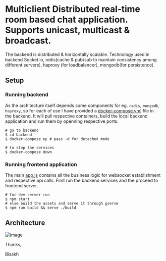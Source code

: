 # Multiclient Distributed real-time room based chat application. Supports unicast, multicast & broadcast.

The backend is distributed & horizontally scalable. Technology used in backend Socket.io, redis(cache & pub/sub to maintain consistency among different servers), haproxy (for loadbalancer), mongodb(for persistence).

## Setup


### Running backend
As the architecture itself depends some components for eg. `redis`, `mongodb`, `haproxy`, so for each of use I have provided a [docker-compose.yml](./backend/docker-compose.yml) file in the backend. It will pull respective containers, build the local backend application and run them by openning respective ports.
```shell
# go to backend 
$ cd backend
$ docker-compose up # pass -d for detached mode

# to stop the services
$ docker-compose down
```

### Running frontend application
The main [app.js](./frontend/src/App.js) contains all the business logic for websocket establishment and respective api calls.
First run the backend services and the proceed to frontend server.
```shell
# for dev server run
$ npm start
# else build the assets and serve it through gserve
$ npm run build && serve ./build
```

## Architecture

![image](https://user-images.githubusercontent.com/41498427/115279105-e6be5680-a163-11eb-9c29-cc7e4738eab0.png)


Thanks,

Bisakh
